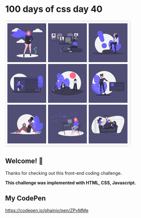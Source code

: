 # 100 days of css day 40

![Header/intro section ](../design/GalleryAnim.png)

## Welcome! 👋 

Thanks for checking out this front-end coding challenge. 

**This challenge was implemented with HTML, CSS, Javascript.**

## My CodePen
https://codepen.io/phainix/pen/ZPvMMe